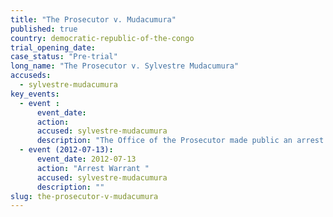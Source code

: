 ```yaml
---
title: "The Prosecutor v. Mudacumura"
published: true
country: democratic-republic-of-the-congo
trial_opening_date:
case_status: "Pre-trial"
long_name: "The Prosecutor v. Sylvestre Mudacumura"
accuseds:
  - sylvestre-mudacumura
key_events:
  - event :
      event_date:
      action:
      accused: sylvestre-mudacumura
      description: "The Office of the Prosecutor made public an arrest warrant for Mudacumura on July 13, 2012. Accused remains [at-large](http://allafrica.com/stories/201504151814.html)."
  - event (2012-07-13):
      event_date: 2012-07-13
      action: "Arrest Warrant "
      accused: sylvestre-mudacumura
      description: ""
slug: the-prosecutor-v-mudacumura
---
```

